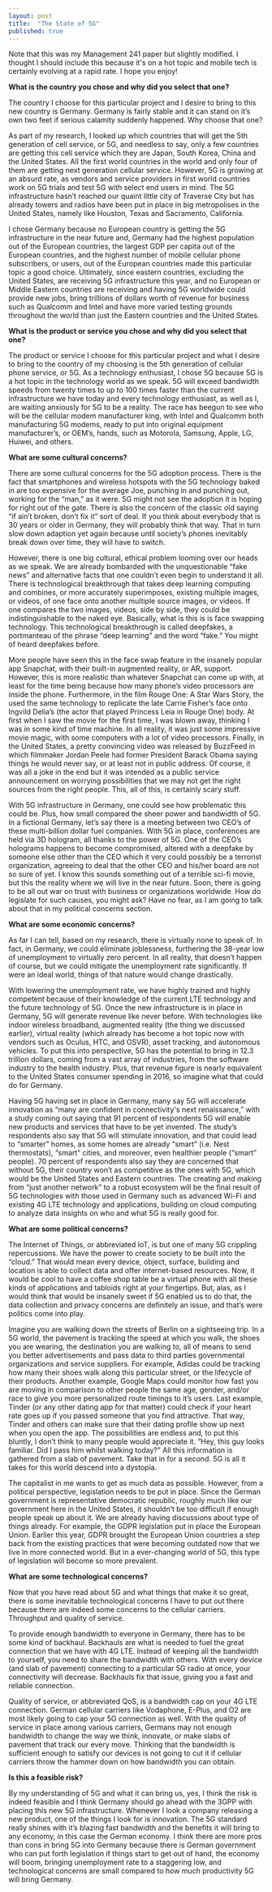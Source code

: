 ```yaml
---
layout: post
title:  "The State of 5G"
published: true
---
```


Note that this was my Management 241 paper but slightly modified. I thought I should include this because it's on a hot topic and mobile tech is certainly evolving at a rapid rate. I hope you enjoy!

**What is the country you chose and why did you select that one?**

The country I choose for this particular project and I desire to bring to this new country is Germany. Germany is fairly stable and it can stand on it’s own two feet if serious calamity suddenly happened. Why choose that one?

As part of my research, I looked up which countries that will get the 5th generation of cell service, or 5G, and needless to say, only a few countries are getting this cell service which they are Japan, South Korea, China and the United States. All the first world countries in the world and only four of them are getting next generation cellular service. However, 5G is growing at an absurd rate, as vendors and service providers in first world countries work on 5G trials and test 5G with select end users in mind. The 5G infrastructure hasn’t reached our quaint little city of Traverse City but has already towers and radios have been put in place in big metropolises in the United States, namely like Houston, Texas and Sacramento, California.

I chose Germany because no European country is getting the 5G infrastructure in the near future and, Germany had the highest population out of the European countries, the largest GDP per capita out of the European countries, and the highest number of mobile cellular phone subscribers, or users, out of the European countries made this particular topic a good choice. Ultimately, since eastern countries, excluding the United States, are receiving 5G infrastructure this year, and no European or Middle Eastern countries are receiving and having 5G worldwide could provide new jobs, bring trillions of dollars worth of revenue for business such as Qualcomm and Intel and have more varied testing grounds throughout the world than just the Eastern countries and the United States.

**What is the product or service you chose and why did you select that one?**

The product or service I choose for this particular project and what I desire to bring to the country of my choosing is the 5th generation of cellular phone service, or 5G. As a technology enthusiast, I chose 5G because 5G is a hot topic in the technology world as we speak. 5G will exceed bandwidth speeds from twenty times to up to 100 times faster than the current infrastructure we have today and every technology enthusiast, as well as I, are waiting anxiously for 5G to be a reality. The race has beegun to see who will be the cellular modem manufacturer king, with Intel and Qualcomm both manufacturing 5G modems, ready to put into original equipment manufacturer’s, or OEM’s, hands, such as Motorola, Samsung, Apple, LG, Huiwei, and others.

**What are some cultural concerns?**

There are some cultural concerns for the 5G adoption process. There is the fact that smartphones and wireless hotspots with the 5G technology baked in are too expensive for the average Joe, punching in and punching out, working for the “man,” as it were. 5G might not see the adoption it is hoping for right out of the gate. There is also the concern of the classic old saying “if ain’t broken, don’t fix it” sort of deal. If you think about everybody that is 30 years or older in Germany, they will probably think that way. That in turn slow down adaption yet again because until society’s phones inevitably break down over time, they will have to switch. 

However, there is one big cultural, ethical problem looming over our heads as we speak. We are already bombarded with the unquestionable “fake news” and alternative facts that one couldn’t even begin to understand it all. There is technological breakthrough that takes deep learning computing and combines, or more accurately superimposes, existing multiple images, or videos, of one face onto another multiple source images, or videos. If one compares the two images, videos, side by side, they could be indistinguishable to the naked eye. Basically, what is this is is face swapping technology. This technological breakthrough is called deepfakes, a portmanteau of the phrase “deep learning” and the word “fake.” You might of heard deepfakes before. 

More people have seen this in the face swap feature in the insanely popular app Snapchat, with their built-in augmented reality, or AR, support. However, this is more realistic than whatever Snapchat can come up with, at least for the time being because how many phone’s video processors are inside the phone. Furthermore, in the film Rouge One: A Star Wars Story, the used the same technology to replicate the late Carrie Fisher’s face onto Ingvild Delia’s (the actor that played Princess Leia in Rouge One) body. At first when I saw the movie for the first time, I was blown away, thinking I was in some kind of time machine. In all reality, it was just some impressive movie magic, with some computers with a lot of video processors. Finally, in the United States, a pretty convincing video was released by BuzzFeed in which filmmaker Jordan Peele had former President Barack Obama saying things he would never say, or at least not in public address. Of course, it was all a joke in the end but it was intended as a public service announcement on worrying possibilities that we may not get the right sources from the right people. This, all of this, is certainly scary stuff.

With 5G infrastructure in Germany, one could see how problematic this could be. Plus, how small compared the sheer power and bandwidth of 5G. In a fictional Germany, let’s say there is a meeting between two CEO’s of these multi-billion dollar fuel companies. With 5G in place, conferences are held via 3D hologram, all thanks to the power of 5G. One of the CEO’s holograms happens to become compromised, altered with a deepfake by someone else other than the CEO which it very could possibly be a terrorist organization, agreeing to deal that the other CEO and his/her board are not so sure of yet. I know this sounds something out of a terrible sci-fi movie, but this the reality where we will live in the near future. Soon, there is going to be all out war on trust with business or organizations worldwide. How do legislate for such causes, you might ask? Have no fear, as I am going to talk about that in my political concerns section.

**What are some economic concerns?**
	
As far I can tell, based on my research, there is virtually none to speak of. In fact, in Germany, we could eliminate joblessness, furthering the 38-year low of unemployment to virtually zero percent. In all reality, that doesn’t happen of course, but we could mitigate the unemployment rate significantly. If were an ideal world, things of that nature would change drastically.  

With lowering the unemployment rate, we have highly trained and highly competent because of their knowledge of the current LTE technology and the future technology of 5G. Once the new infrastructure is in place in Germany, 5G will generate revenue like never before. With technologies like indoor wireless broadband, augmented reality (the thing we discussed earlier), virtual reality (which already has become a hot topic now with vendors such as Oculus, HTC, and OSVR), asset tracking, and autonomous vehicles. To put this into perspective, 5G has the potential to bring in 12.3 trillion dollars, coming from a vast array of industries, from the software industry to the health industry. Plus, that revenue figure is nearly equivalent to the United States consumer spending in 2016, so imagine what that could do for Germany.

Having 5G having set in place in Germany, many say 5G will accelerate innovation as “many are confident in connectivity's next renaissance,” with a study coming out saying that 91 percent of respondents 5G will enable new products and services that have to be yet invented. The study’s respondents also say that 5G will stimulate innovation, and that could lead to “smarter” homes, as some homes are already “smart” (i.e. Nest thermostats), “smart” cities, and moreover, even healthier people (“smart” people). 70 percent of respondents also say they are concerned that without 5G, their country won’t as competitive as the ones with 5G, which would be the United States and Eastern countries. The creating and making from “just another network” to a robust ecosystem will be the final result of 5G technologies with those used in Germany such as advanced Wi-Fi and existing 4G LTE technology and applications, building on cloud computing to analyze data insights on who and what 5G is really good for.

**What are some political concerns?**

The Internet of Things, or abbreviated IoT, is but one of many 5G crippling repercussions. We have the power to create society to be built into the “cloud.” That would mean every device, object, surface, building and location is able to collect data and offer internet-based resources. Now, it would be cool to have a coffee shop table be a virtual phone with all these kinds of applications and tabloids right at your fingertips. But, alas, as I would think that would be insanely sweet if 5G enabled us to do that, the data collection and privacy concerns are definitely an issue, and that’s were politics come into play.

Imagine you are walking down the streets of Berlin on a sightseeing trip. In a 5G world, the pavement is tracking the speed at which you walk, the shoes you are wearing, the destination you are walking to, all of means to send you better advertisements and pass data to third parties governmental organizations and service suppliers. For example, Adidas could be tracking how many their shoes walk along this particular street, or the lifecycle of their products. Another example, Google Maps could monitor how fast you are moving in comparison to other people the same age, gender, and/or race to give you more personalized route timings to it’s users. Last example, Tinder (or any other dating app for that matter) could check if your heart rate goes up if you passed someone that you find attractive. That way, Tinder and others can make sure that their dating profile show up next when you open the app. The possibilities are endless and, to put this bluntly, I don’t think to many people would appreciate it. “Hey, this guy looks familiar. Did I pass him whilst walking today?” All this information is gathered from a slab of pavement. Take that in for a second. 5G is all it takes for this world descend into a dystopia.
	
The capitalist in me wants to get as much data as possible. However, from a political perspective, legislation needs to be put in place. Since the German government is representative democratic republic, roughly much like our government here in the United States, it shouldn’t be too difficult if enough people speak up about it. We are already having discussions about type of things already. For example, the GDPR legislation put in place the European Union. Earlier this year, GDPR brought the European Union countries a step back from the existing practices that were becoming outdated now that we live in more connected world. But in a ever-changing world of 5G, this type of legislation will become so more prevalent.

**What are some technological concerns?**

Now that you have read about 5G and what things that make it so great, there is some inevitable technological concerns I have to put out there because there are indeed some concerns to the cellular carriers. Throughput and quality of service. 

To provide enough bandwidth to everyone in Germany, there has to be some kind of backhaul. Backhauls are what is needed to fuel the great connection that we have with 4G LTE. Instead of keeping all the bandwidth to yourself, you need to share the bandwidth with others. With every device (and slab of pavement) connecting to a particular 5G radio at once, your connectivity will decrease. Backhauls fix that issue, giving you a fast and reliable connection. 

Quality of service, or abbreviated QoS, is a bandwidth cap on your 4G LTE connection. German cellular carriers like Vodaphone, E-Plus, and O2 are most likely going to cap your 5G connection as well. With the quality of service in place among various carriers, Germans may not enough bandwidth to change the way we think, innovate, or make slabs of pavement that track our every move. Thinking that the bandwidth is sufficient enough to satisfy our devices is not going to cut it if cellular carriers throw the hammer down on how bandwidth you can obtain.

**Is this a feasible risk?**

By my understanding of 5G and what it can bring us, yes, I think the risk is indeed feasible and I think Germany should go ahead with the 3GPP with placing this new 5G infrastructure. Whenever I look a company releasing a new product, one of the things I look for is innovation. The 5G standard really shines with it’s blazing fast bandwidth and the benefits it will bring to any economy, in this case the German economy. I think there are more pros than cons in bring 5G into Germany because there is German government who can put forth legislation if things start to get out of hand, the economy will boom, bringing unemployment rate to a staggering low, and technological concerns are small compared to how much productivity 5G will bring Germany.
